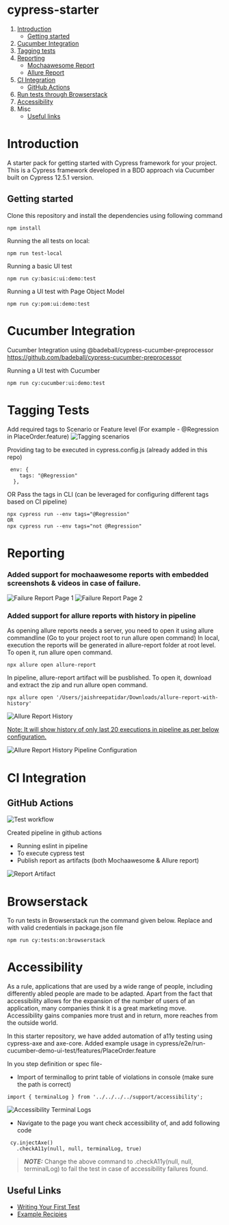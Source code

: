 # cypress-starter
1. [Introduction](#introduction)
   - [Getting started](#getting-started)
2. [Cucumber Integration](#cucumber-integration)
3. [Tagging tests](#tagging-tests)
4. [Reporting](#reporting)
   - [Mochaawesome Report](#added-support-for-mochaawesome-reports-with-embedded-screenshots--videos-in-case-of-failure)
   - [Allure Report](#added-support-for-allure-reports)
5. [CI Integration](#ci-integration)
   - [GitHub Actions](#github-actions)
6. [Run tests through Browserstack](#browserstack)
7. [Accessibility](#accessibility)
8. Misc
   - [Useful links](#useful-links)

# Introduction

A starter pack for getting started with Cypress framework for your project.
This is a Cypress framework developed in a BDD approach via Cucumber built on Cypress 12.5.1 version.

## Getting started

Clone this repository and install the dependencies using following command
```
npm install
```

Running the all tests on local:
```
npm run test-local
```

Running a basic UI test
```
npm run cy:basic:ui:demo:test 
```

Running a UI test with Page Object Model
```
npm run cy:pom:ui:demo:test
```

# Cucumber Integration
Cucumber Integration using @badeball/cypress-cucumber-preprocessor 
https://github.com/badeball/cypress-cucumber-preprocessor

Running a UI test with Cucumber
```
npm run cy:cucumber:ui:demo:test
```

# Tagging Tests
Add required tags to Scenario or Feature level (For example - @Regression in PlaceOrder.feature)
![Tagging scenarios](README_images/Tagging_Scenarios.png?raw=true "Tagging Scenarios")

Providing tag to be executed in cypress.config.js (already added in this repo)
```
 env: {
    tags: "@Regression"
  },
```
OR 
Pass the tags in CLI (can be leveraged for configuring different tags based on CI pipeline)
```
npx cypress run --env tags="@Regression"
OR
npx cypress run --env tags="not @Regression"
```

# Reporting

### Added support for mochaawesome reports with embedded screenshots & videos in case of failure.
![Failure Report Page 1](README_images/FailureReport_Image1.png?raw=true "Failure Report Page 1")
![Failure Report Page 2](README_images/FailureReport_Image2.png?raw=true "Failure Report Page 2")

### Added support for allure reports with history in pipeline
As opening allure reports needs a server, you need to open it using allure commandline (Go to your project root to run allure open command)
In local, execution the reports will be generated in allure-report folder at root level. To open it, run allure open command.
```
npx allure open allure-report
```
In pipeline, allure-report artifact will be pusblished. To open it, download and extract the zip and run allure open command.
```
npx allure open '/Users/jaishreepatidar/Downloads/allure-report-with-history'
```
![Allure Report History](README_images/Allure_Report_History.png?raw=true "Allure Report History")

<ins>Note: It will show history of only last 20 executions in pipeline as per below configuration.</ins>

![Allure Report History Pipeline Configuration](README_images/GitHubActions_AllureReportConfiguration.png?raw=true "Allure Report History Pipeline Configuration")

# CI Integration

## GitHub Actions
![Test workflow](https://github.com/twCatalyst/cypress-starter/actions/workflows/ci.yml/badge.svg)

Created pipeline in github actions
- Running eslint in pipeline
- To execute cypress test
- Publish report as artifacts (both Mochaawesome & Allure report)

![Report Artifact](README_images/GitHub_Actions_Artifact.png?raw=true "Report Artifact")

# Browserstack
To run tests in Browserstack run the command given below. Replace <your-browserstack-username> and <your-browserstack-access-key> with valid credentials in package.json file
```
npm run cy:tests:on:browserstack
```

# Accessibility
As a rule, applications that are used by a wide range of people, including differently abled people are made to be adapted. Apart from the fact that accessibility allows for the expansion of the number of users of an application, many companies think it is a great marketing move. Accessibility gains companies more trust and in return, more reaches from the outside world.

In this starter repository, we have added automation of a11y testing using cypress-axe and axe-core.
Added example usage in cypress/e2e/run-cucumber-demo-ui-test/features/PlaceOrder.feature

In you step definition or spec file-
- Import of terminallog to print table of violations in console (make sure the path is correct)
```
import { terminalLog } from '../../../../support/accessibility';
```
![Accessibility Terminal Logs](README_images/Accessibility_terminalLog_snapshot.png?raw=true "Accessibility Terminal Logs")

- Navigate to the page you want check accessibility of, and add following code
```
 cy.injectAxe()
   .checkA11y(null, null, terminalLog, true)
```
> **_NOTE:_** Change the above command to .checkA11y(null, null, terminalLog) to fail the test in case of accessibility failures found.

## Useful Links

- [Writing Your First Test](https://docs.cypress.io/guides/getting-started/writing-your-first-test.html#Add-a-test-file)
- [Example Recipies](https://github.com/cypress-io/cypress-example-recipes)
